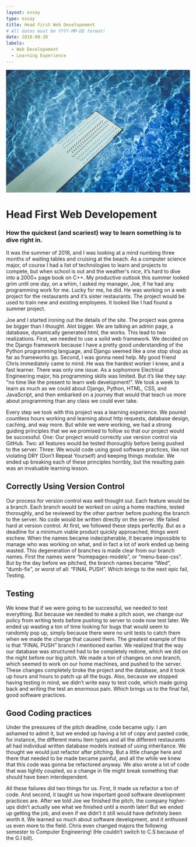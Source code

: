 ```yaml
---
layout: essay
type: essay
title: Head First Web Developement
# All dates must be YYYY-MM-DD format!
date: 2018-08-30
labels:
  - Web Developement
  - Learning Experience
---
```


<img class="ui tiny right spaced image" src="../images/Diving-Board.jpg">
<h1>Head First Web Developement</h1>
<h3>How the quickest (and scariest) way to learn something is to dive right in.</h3>

  It was the summer of 2018, and I was looking at a mind numbing three months of waiting tables and cruising at the beach. As a computer science major, of course I had a list of technologies to learn and projects to compete, but when school is out and the weather's nice, it’s hard to dive into a 2000+ page book on C++. My productive outlook this summer looked grim until one day, on a whim, I asked my manager, Joe, if he had any programming work for me. Lucky for me, he did. He was working on a web project for the restaurants and it’s sister restaurants. The project would be used to train new and existing employees. It looked like I had found a summer project.

  Joe and I started ironing out the details of the site. The  project was gonna be bigger than I thought. Alot bigger. We are talking an admin page, a database, dynamically generated html, the works. This lead to two realizations. First, we needed to use a solid web framework. We decided on the Django framework because I have a pretty good understanding of the Python programming language, and Django seemed like a one stop shop as far as frameworks go. Second, I was gonna need help. My good friend Chris immediately came to mind. He was the hardest worker I knew, and a fast learner. There was only one issue. As a sophomore Electrical Engineering major, his programming skills was limited. But it’s like they say: “no time like the present to learn web development!”. We took a week to learn as much as we could about Django, Python, HTML, CSS, and JavaScript, and then embarked on a journey that would that teach us more about programming than any class we could ever take.
  
  Every step we took with this project was a learning experience. We poured countless hours working and learning about http requests, database design, caching, and way more. But while we were working, we had a strong guiding principles that we we promised to follow so that our project would be successful. One: Our project would correctly use version control via GitHub. Two: all features would be tested thoroughly before being pushed to the server. Three: We would code using good software practices, like not violating DRY (Don’t Repeat Yourself) and keeping things modular. We ended up breaking each of these principles horribly, but the resulting pain was an invaluable learning lesson. 


## Correctly Using Version Control

  Our process for version control was well thought out. Each feature would be a branch. Each branch would be worked on using a home machine, tested thoroughly, and be reviewed by the other partner before pushing the branch to the server. No code would be written directly on the server. We failed hard at version control. At first, we followed these steps perfectly. But as a deadline for a minimum viable product quickly approached, things went eschew. When the names became indecipherable, It became impossible to manage who was working on what, and in fact a lot of work ended up being wasted. This degeneration of branches is made clear from our branch names. First the names were “homepages-models”, or “menu-base-css”. But by the day before we pitched, the branch names became “Wed”, “dumb-fix”, or worst of all: “FINAL PUSH”. Which brings to the next epic fail, Testing.

## Testing

  We knew that if we were going to be successful, we needed to test everything. But because we needed to make a pitch soon, we change our policy from writing tests before pushing to server to code now test later. We ended up wasting a ton of time looking for bugs that would seem to randomly pop up, simply because there were no unit tests to catch them when we made the change that caused them. The greatest example of this is that “FINAL PUSH” branch I mentioned earlier. We realized that the way our database was structured had to be completely redone, which we did on the night before our big pitch. We made a ton of changes on one branch, which seemed to work on our home machines, and pushed to the server. These changes completely broke the project and the database, and it took up hours and hours to patch up all the bugs. Also, because we stopped having testing in mind, we didn’t write easy to test code, which made going back and writing the test an enormous pain. Which brings us to the final fail, good software practices.


## Good Coding practices

  Under the pressures of the pitch deadline, code became ugly. I am ashamed to admit it, but we ended up having a lot of copy and pasted code, for instance, the different menu item types and all the different restaurants all had individual written database models instead of using inheritance. We thought we would just refactor after pitching. But a little change here and there that needed to be made became painful, and all the while we knew that this code was gonna be refactored anyway. We also wrote a lot of code that was tightly coupled, so a change in file might break something that should have been interdependent.

  All these failures did two things for us. First, It made us refactor a ton of code. And second, it taught us how important good software development practices are. After we told Joe we finished the pitch, the company higher-ups didn’t actually see what we finished until a month later! But we ended up getting the job, and even if we didn’t it still would have definitely been worth it. We learned so much about software development, and it enthused us even more to the field. Chris even changed majors the following semester to Computer Engineering! (He couldn’t switch to C.S because of the G.I bill). 

